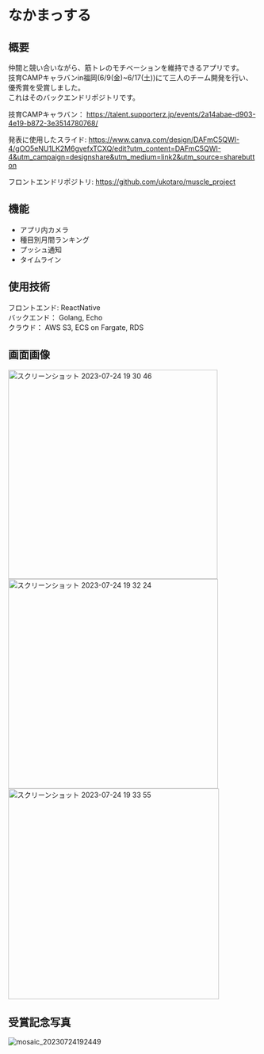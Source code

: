 # なかまっする
## 概要
仲間と競い合いながら、筋トレのモチベーションを維持できるアプリです。  
技育CAMPキャラバンin福岡(6/9(金)~6/17(土))にて三人のチーム開発を行い、優秀賞を受賞しました。  
これはそのバックエンドリポジトリです。

技育CAMPキャラバン： https://talent.supporterz.jp/events/2a14abae-d903-4e19-b872-3e3514780768/

発表に使用したスライド: https://www.canva.com/design/DAFmC5QWI-4/gOO5eNU1LK2M6gvefxTCXQ/edit?utm_content=DAFmC5QWI-4&utm_campaign=designshare&utm_medium=link2&utm_source=sharebutton

フロントエンドリポジトリ: https://github.com/ukotaro/muscle_project

## 機能
- アプリ内カメラ
- 種目別月間ランキング
- プッシュ通知
- タイムライン

## 使用技術
フロントエンド: ReactNative  
バックエンド： Golang, Echo  
クラウド： AWS S3, ECS on Fargate, RDS  

## 画面画像
<img width="422" alt="スクリーンショット 2023-07-24 19 30 46" src="https://github.com/ryunosuke121/muscle-SNS/assets/117281628/3434c0aa-c495-41fc-977a-ed3612d912f0">
<img width="423" alt="スクリーンショット 2023-07-24 19 32 24" src="https://github.com/ryunosuke121/muscle-SNS/assets/117281628/4c5d30cb-8f99-4366-a08d-6de1e8053e1f">
<img width="425" alt="スクリーンショット 2023-07-24 19 33 55" src="https://github.com/ryunosuke121/muscle-SNS/assets/117281628/f6b27c33-a647-4091-b32d-cfff8b7428f0">

## 受賞記念写真
![mosaic_20230724192449](https://github.com/ryunosuke121/muscle-SNS/assets/117281628/3b4cc6ca-38eb-4dfe-a90f-477dfe54d847)

